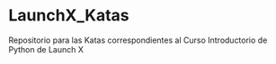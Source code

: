 # LaunchX_Katas
Repositorio para las Katas correspondientes al Curso Introductorio de Python de Launch X
